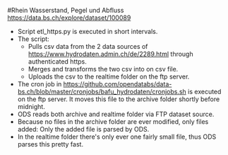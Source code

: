 #Rhein Wasserstand, Pegel und Abfluss
https://data.bs.ch/explore/dataset/100089

- Script etl_https.py is executed in short intervals. 
- The script:
    - Pulls csv data from the 2 data sources of https://www.hydrodaten.admin.ch/de/2289.html through authenticated https.
    - Merges and transforms the two csv into on csv file. 
    - Uploads the csv to the realtime folder on the ftp server.
- The cron job in https://github.com/opendatabs/data-bs.ch/blob/master/cronjobs/bafu_hydrodaten/cronjobs.sh is executed on the ftp server. It moves this file to the archive folder shortly before midnight. 
- ODS reads both archive and realtime folder via FTP dataset source. 
- Because no files in the archive folder are ever modified, only files added: Only the added file is parsed by ODS. 
- In the realtime folder there's only ever one fairly small file, thus ODS parses this pretty fast. 